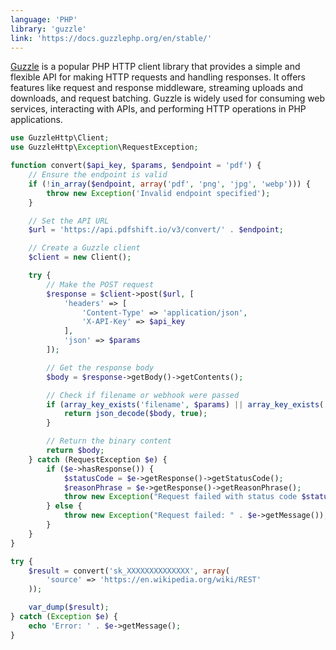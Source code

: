 ```yaml
---
language: 'PHP'
library: 'guzzle'
link: 'https://docs.guzzlephp.org/en/stable/'
---
```


[Guzzle](https://docs.guzzlephp.org/en/stable/) is a popular PHP HTTP client library that provides a simple and flexible API for making HTTP requests and handling responses. It offers features like request and response middleware, streaming uploads and downloads, and request batching. Guzzle is widely used for consuming web services, interacting with APIs, and performing HTTP operations in PHP applications.

```php
use GuzzleHttp\Client;
use GuzzleHttp\Exception\RequestException;

function convert($api_key, $params, $endpoint = 'pdf') {
    // Ensure the endpoint is valid
    if (!in_array($endpoint, array('pdf', 'png', 'jpg', 'webp'))) {
        throw new Exception('Invalid endpoint specified');
    }

    // Set the API URL
    $url = 'https://api.pdfshift.io/v3/convert/' . $endpoint;

    // Create a Guzzle client
    $client = new Client();

    try {
        // Make the POST request
        $response = $client->post($url, [
            'headers' => [
                'Content-Type' => 'application/json',
                'X-API-Key' => $api_key
            ],
            'json' => $params
        ]);

        // Get the response body
        $body = $response->getBody()->getContents();

        // Check if filename or webhook were passed
        if (array_key_exists('filename', $params) || array_key_exists('webhook', $params)) {
            return json_decode($body, true);
        }

        // Return the binary content
        return $body;
    } catch (RequestException $e) {
        if ($e->hasResponse()) {
            $statusCode = $e->getResponse()->getStatusCode();
            $reasonPhrase = $e->getResponse()->getReasonPhrase();
            throw new Exception("Request failed with status code $statusCode: $reasonPhrase");
        } else {
            throw new Exception("Request failed: " . $e->getMessage());
        }
    }
}
```

```php
try {
    $result = convert('sk_XXXXXXXXXXXXXX', array(
        'source' => 'https://en.wikipedia.org/wiki/REST'
    ));

    var_dump($result);
} catch (Exception $e) {
    echo 'Error: ' . $e->getMessage();
}
```